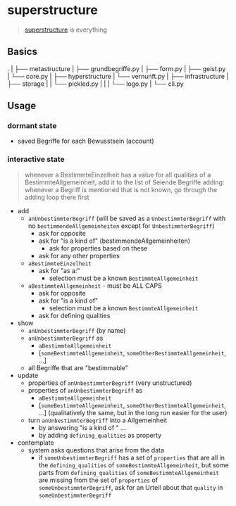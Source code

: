 # superstructure
> [superstructure](https://github.com/MultifokalHirn/superstructure/blob/dev/superstructure) is everything

## Basics

.
|
├── metastructure
|   ├── grundbegriffe.py
|   ├── form.py
|   ├── geist.py
|   └── core.py
|
├── hyperstructure
|   └── vernunft.py
|
├── infrastructure
|   ├── storage
|   |   └── pickled.py
|   |
|   └── logo.py
|
└── cli.py

## Usage

### dormant state
* saved Begriffe for each Bewusstsein (account)

### interactive state
> whenever a BestimmteEinzelheit has a value for all qualities of a BestimmteAllgemeinheit, add it to the list of Seiende Begriffe
> adding: whenever a Begriff is mentioned that is not known, go through the adding loop there first

* add
    * `anUnbestimmterBegriff` (will be saved as a `UnbestimmterBegriff` with no `bestimmendeAllgemeinheiten` except for `UnbestimmterBegriff`)
        * ask for opposite
        * ask for "is a kind of" (bestimmendeAllgemeinheiten)
            * ask for properties based on these
        * ask for any other properties
    * `aBestimmteEinzelheit`
        * ask for "as a:"
            * selection must be a known `BestimmteAllgemeinheit`
    * `aBestimmteAllgemeinheit` - must be ALL CAPS
        * ask for opposite
        * ask for "is a kind of"
            * selection must be a known `BestimmteAllgemeinheit`
        * ask for defining qualities
* show
    * `anUnbestimmterBegriff` (by name)
    * `anUnbestimmterBegriff` as
        * `aBestimmteAllgemeinheit`
        * [`someBestimmteAllgemeinheit`, `someOtherBestimmteAllgemeinheit`, ...]
    * all Begriffe that are "bestimmable"
* update
    * properties of `anUnbestimmterBegriff` (very unstructured)
    * properties of `anUnbestimmterBegriff` as
        * `aBestimmteAllgemeinheit`
        * [`someBestimmteAllgemeinheit`, `someOtherBestimmteAllgemeinheit`, ...] (qualitatively the same, but in the long run easier for the user)
    * turn `anUnbestimmterBegriff` into a Allgemeinheit
        * by answering "is a kind of " ...
        * by adding `defining_qualities` as property
* contemplate
    * system asks questions that arise from the data
        * if `someUnbestimmterBegriff` has a set of `properties` that are all in the `defining_qualities` of  `someBestimmteAllgemeinheit`, but some parts from `defining_qualities` of `someBestimmteAllgemeinheit` are missing from the set of `properties` of `someUnbestimmterBegriff`, ask for an Urteil about that `quality` in `someUnbestimmterBegriff`

